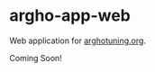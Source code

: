 <!--
SPDX-FileCopyrightText: 2022 Argho Tuning Project Authors

SPDX-License-Identifier: Apache-2.0
-->

# argho-app-web

Web application for [arghotuning.org](https://arghotuning.org).

Coming Soon!

